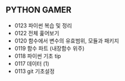 ## PYTHON GAMER

- 0123 파이썬 복습 및 정리
- 0122 전체 훑어보기
- 0120 함수에서 변수의 유효범위, 모듈과 패키지
- 0119 함수 파트 (내장함수 위주)
- 0118 파이썬 기초 tip
- 0117 데이터 (1)
- 0113 git 기초설정

